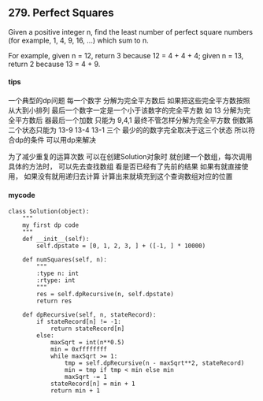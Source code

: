 ## 279. Perfect Squares

Given a positive integer n, find the least number of perfect square numbers (for example, 1, 4, 9, 16, ...) which sum to n.

For example, given n = 12, return 3 because 12 = 4 + 4 + 4; given n = 13, return 2 because 13 = 4 + 9.

#### tips
一个典型的dp问题
每一个数字 分解为完全平方数后 
如果把这些完全平方数按照从大到小排列 最后一个数字一定是一个小于该数字的完全平方数 
如 13 分解为完全平方数后 器最后一个加数 只能为 9,4,1
最终不管怎样分解为完全平方数 倒数第二个状态只能为 13-9 13-4 13-1 三个 最少的的数字完全取决于这三个状态 所以符合dp的条件 可以用dp来解决

为了减少重复的运算次数 可以在创建Solution对象时 就创建一个数组，每次调用具体的方法时， 可以先去查找数组 看是否已经有了先前的结果 如果有就直接使用， 如果没有就用递归去计算 计算出来就填充到这个查询数组对应的位置

#### mycode

```
class Solution(object):
    """
    my first dp code
    """
    def __init__(self):
        self.dpstate = [0, 1, 2, 3, ] + ([-1, ] * 10000)

    def numSquares(self, n):
        """
        :type n: int
        :rtype: int
        """
        res = self.dpRecursive(n, self.dpstate)
        return res

    def dpRecursive(self, n, stateRecord):
        if stateRecord[n] != -1:
            return stateRecord[n]
        else:
            maxSqrt = int(n**0.5)
            min = 0xffffffff
            while maxSqrt >= 1:
                tmp = self.dpRecursive(n - maxSqrt**2, stateRecord)
                min = tmp if tmp < min else min
                maxSqrt -= 1
            stateRecord[n] = min + 1
            return min + 1
```
